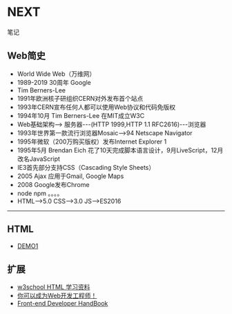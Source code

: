 # NEXT
笔记

## Web简史

- World Wide Web（万维网）
- 1989-2019 30周年 Google
- Tim Berners-Lee
- 1991年欧洲核子研组织CERN对外发布首个站点
- 1993年CERN宣布任何人都可以使用Web协议和代码免版权
- 1994年10月 Tim Berners-Lee 在MIT成立W3C
- Web基础架构-->  服务器---(HTTP 1999,HTTP 1.1 RFC2616)---浏览器
- 1993年世界第一款流行浏览器Mosaic-->94 Netscape Navigator
- 1995年微软（200万购买版权）发布Internet Explorer 1
- 1995年5月 Brendan Eich 花了10天完成脚本语言设计，9月LiveScript，12月改名JavaScript
- IE3首先部分支持CSS（Cascading Style Sheets）
- 2005 Ajax 应用于Gmail, Google Maps
- 2008 Google发布Chrome
- node npm 。。。。
- HTML-->5.0 CSS-->3.0 JS-->ES2016
-----------------------------

## HTML
- [DEMO1](demo/demo1.html)


## 扩展
- [w3school HTML 学习资料](http://www.w3school.com.cn/html/html_elements.asp)
- [你可以成为Web开发工程师！](https://zhuanlan.zhihu.com/p/22978846)
- [Front-end Developer HandBook](https://dwqs.gitbooks.io/frontenddevhandbook/content/practice/salaries.html)


